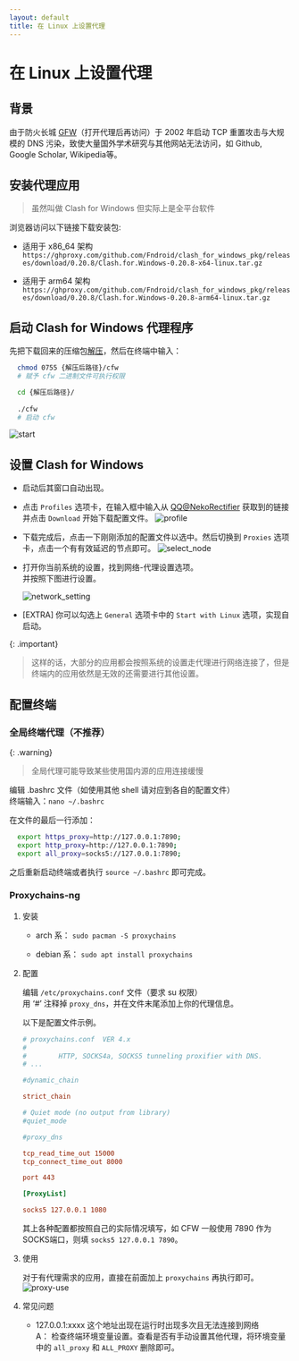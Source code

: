 ```yaml
---
layout: default
title: 在 Linux 上设置代理
---
```


# 在 Linux 上设置代理

## 背景

由于防火长城 [GFW](https://zh.wikipedia.org/wiki/%E9%98%B2%E7%81%AB%E9%95%BF%E5%9F%8E)（打开代理后再访问）于 2002 年启动 TCP 重置攻击与大规模的 DNS 污染，致使大量国外学术研究与其他网站无法访问，如 Github, Google Scholar, Wikipedia等。

## 安装代理应用

> 虽然叫做 Clash for Windows 但实际上是全平台软件

浏览器访问以下链接下载安装包:

- 适用于 x86_64 架构  
    `https://ghproxy.com/github.com/Fndroid/clash_for_windows_pkg/releases/download/0.20.8/Clash.for.Windows-0.20.8-x64-linux.tar.gz`

- 适用于 arm64 架构  
    `https://ghproxy.com/github.com/Fndroid/clash_for_windows_pkg/releases/download/0.20.8/Clash.for.Windows-0.20.8-arm64-linux.tar.gz`

## 启动 Clash for Windows 代理程序

先把下载回来的压缩包[解压](https://www.myfreax.com/tar-extract-tar-gz-file/)，然后在终端中输入：

```bash
  chmod 0755 {解压后路径}/cfw
  # 赋予 cfw 二进制文件可执行权限

  cd {解压后路径}/
    
  ./cfw
  # 启动 cfw
```

![start](/assets/images/setting-up-proxy-on-linux/start.png)

## 设置 Clash for Windows

- 启动后其窗口自动出现。  

- 点击 `Profiles` 选项卡，在输入框中输入从 [QQ@NekoRectifier](https://wpa.qq.com/msgrd?v=3&uin=2182998627&site=qqq&menu=yes) 获取到的链接并点击 `Download` 开始下载配置文件。
![profile](/assets/images/setting-up-proxy-on-linux/download_profile.png)

- 下载完成后，点击一下刚刚添加的配置文件以选中。然后切换到 `Proxies` 选项卡，点击一个有有效延迟的节点即可。
![select_node](/assets/images/setting-up-proxy-on-linux/select_node.png)

- 打开你当前系统的设置，找到网络-代理设置选项。  
并按照下图进行设置。

    ![network_setting](/assets/images/setting-up-proxy-on-linux/network_setting.png)

- [EXTRA] 你可以勾选上 `General` 选项卡中的 `Start with Linux` 选项，实现自启动。

{: .important}
> 这样的话，大部分的应用都会按照系统的设置走代理进行网络连接了，但是终端内的应用依然是无效的还需要进行其他设置。

## 配置终端

### 全局终端代理（不推荐）

{: .warning}
> 全局代理可能导致某些使用国内源的应用连接缓慢

编辑 .bashrc 文件（如使用其他 shell 请对应到各自的配置文件）  
终端输入：`nano ~/.bashrc`

在文件的最后一行添加：

```bash
  export https_proxy=http://127.0.0.1:7890;
  export http_proxy=http://127.0.0.1:7890;
  export all_proxy=socks5://127.0.0.1:7890;
```

之后重新启动终端或者执行 `source ~/.bashrc` 即可完成。

### Proxychains-ng

1. 安装

    - arch 系： `sudo pacman -S proxychains`

    - debian 系： `sudo apt install proxychains`

2. 配置

    编辑 `/etc/proxychains.conf` 文件（要求 su 权限）  
    用 ‘#’ 注释掉 `proxy_dns`，并在文件末尾添加上你的代理信息。

    以下是配置文件示例。

    ```conf
    # proxychains.conf  VER 4.x
    #
    #        HTTP, SOCKS4a, SOCKS5 tunneling proxifier with DNS.
    # ...

    #dynamic_chain

    strict_chain

    # Quiet mode (no output from library)
    #quiet_mode

    #proxy_dns

    tcp_read_time_out 15000
    tcp_connect_time_out 8000

    port 443

    [ProxyList]

    socks5 127.0.0.1 1080

    ```

    其上各种配置都按照自己的实际情况填写，如 CFW 一般使用 7890 作为SOCKS端口，则填 `socks5 127.0.0.1 7890`。

3. 使用

    对于有代理需求的应用，直接在前面加上 `proxychains` 再执行即可。
    ![proxy-use](/assets/images/setting-up-proxy-on-linux/show.png)

4. 常见问题

    - 127.0.0.1:xxxx 这个地址出现在运行时出现多次且无法连接到网络  
        A： 检查终端环境变量设置。查看是否有手动设置其他代理，将环境变量中的 `all_proxy` 和 `ALL_PROXY` 删除即可。
